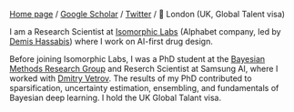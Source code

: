 [Home page](https://ashukha.com/) / [Google Scholar](https://scholar.google.com/citations?user=IU-kuP8AAAAJ&hl=en) / [Twitter](https://twitter.com/senya_ashuha) / 📍 London (UK, Global Talent visa)

I am a Research Scientist at [Isomorphic Labs](https://www.isomorphiclabs.com/) (Alphabet company, led by [Demis Hassabis](https://twitter.com/demishassabis))  where I work on AI-first drug design.

Before joining Isomorphic Labs, I was a PhD student at the [Bayesian Methods Research Group](https://bayesgroup.ru/) and Reserch Scientist at Samsung AI, where I worked with [Dmitry Vetrov](https://scholar.google.ca/citations?user=7HU0UoUAAAAJ&hl=en). The results of my PhD contributed to sparsification, uncertainty estimation, ensembling, and fundamentals of Bayesian deep learning. I hold the UK Global Talant visa.

